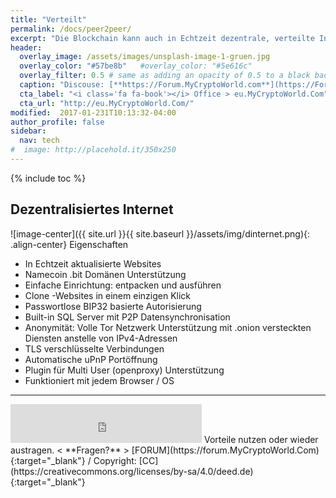 ```yaml
---
title: "Verteilt"
permalink: /docs/peer2peer/
excerpt: "Die Blockchain kann auch in Echtzeit dezentrale, verteilte Internet Websites aktualisieren und absichern."
header:
  overlay_image: /assets/images/unsplash-image-1-gruen.jpg
  overlay_color: "#57be8b"   #overlay_color: "#5e616c"
  overlay_filter: 0.5 # same as adding an opacity of 0.5 to a black background
  caption: "Discouse: [**https://Forum.MyCryptoWorld.com**](https://Forum.MyCryptoWorld.com){:target='_blank'}"
  cta_label: "<i class='fa fa-book'></i> Office > eu.MyCryptoWorld.Com"
  cta_url: "http://eu.MyCryptoWorld.Com/"
modified:  2017-01-231T10:13:32-04:00
author_profile: false
sidebar:
  nav: tech 
#  image: http://placehold.it/350x250
---
```

{% include toc %}

## Dezentralisiertes Internet 

![image-center]({{ site.url }}{{ site.baseurl }}/assets/img/dinternet.png){: .align-center}
 Eigenschaften
 
- In Echtzeit aktualisierte Websites
- Namecoin .bit Domänen Unterstützung
- Einfache Einrichtung: entpacken und ausführen
- Clone -Websites in einem einzigen Klick
- Passwortlose BIP32 basierte Autorisierung
- Built-in SQL Server mit P2P Datensynchronisation
- Anonymität: Volle Tor Netzwerk Unterstützung mit .onion versteckten Diensten anstelle von IPv4-Adressen
- TLS verschlüsselte Verbindungen
- Automatische uPnP Portöffnung
- Plugin für Multi User (openproxy) Unterstützung
- Funktioniert mit jedem Browser / OS 

---
<iframe class="ktv2" src="https://klicktipp.s3.amazonaws.com/userimages/27858/forms/59928/1dw8zmpxz8z84a3.html"
style="position:relative;display:inline-block;border:none;background:transparent none no-repeat scroll 0 0;margin:0;" width="306" height="62" scrolling="no"></iframe>
Vorteile nutzen oder wieder austragen.  < **Fragen?** > [FORUM](https://forum.MyCryptoWorld.Com){:target="_blank"} / Copyright: [CC](https://creativecommons.org/licenses/by-sa/4.0/deed.de){:target="_blank"}
